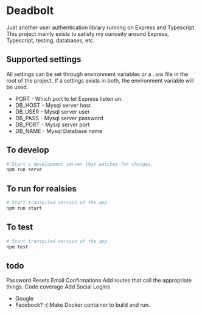 # Deadbolt 

Just another user authentication library running on Express and Typescript. This project mainly exists to satisfy my curiosity around Express, Typescript, testing, databases, etc.

## Supported settings

All settings can be set through environment variables or a `.env` file in the root of the project. If a settings exists in both, the environment variable will be used.

- PORT - Which port to let Express listen on.
- DB_HOST - Mysql server host
- DB_USER - Mysql server user
- DB_PASS - Mysql server password
- DB_PORT - Mysql server port
- DB_NAME - Mysql Database name

## To develop

```sh
# Start a development server that watches for changes.
npm run serve 
```

## To run for realsies

```sh
# Start transpiled version of the app
npm run start
```

## To test

```sh
# Start transpiled version of the app
npm test
```

## todo

Password Resets
Email Confirmations
Add routes that call the appropriate things.
Code coverage
Add Social Logins
- Google
- Facebook? :(
Make Docker container to build and run.

